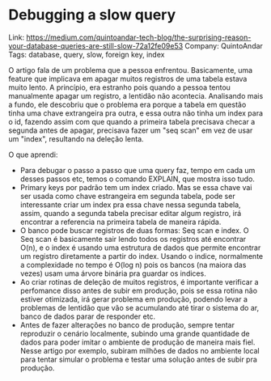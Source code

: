 # Debugging a slow query
Link: https://medium.com/quintoandar-tech-blog/the-surprising-reason-your-database-queries-are-still-slow-72a12fe09e53
Company: QuintoAndar
Tags: database, query, slow, foreign key, index

O artigo fala de um problema que a pessoa enfrentou. Basicamente, uma feature que implicava em apagar muitos registros de uma tabela estava muito lento.
A princípio, era estranho pois quando a pessoa tentou manualmente apagar um registro, a lentidão não acontecia. Analisando mais a fundo, ele descobriu que o problema era porque a tabela em questão tinha uma chave extrangeira pra outra, e essa outra não tinha um index para o id, fazendo assim com que quando a primeira tabela precisava checar a segunda antes de apagar, precisava fazer um "seq scan" em vez de usar um "index", resultando na deleção lenta.

O que aprendi:
 - Para debugar o passo a passo que uma query faz, tempo em cada um desses passos etc, temos o comando EXPLAIN, que mostra isso tudo.
 - Primary keys por padrão tem um index criado. Mas se essa chave vai ser usada como chave estrangeira em segunda tabela, pode ser interessante criar um index pra essa chave nessa segunda tabela, assim, quando a segunda tabela precisar editar algum registro, irá encontrar a referencia na primeira tabela de maneira rápida.
 - O banco pode buscar registros de duas formas: Seq scan e index. O Seq scan é basicamente sair lendo todos os registros até encontrar O(n), e o index é usando uma estrutura de dados que permite encontrar um registro diretamente a partir do index. Usando o indice, normalmente a complexidade no tempo é O(log n) pois os bancos (na maiora das vezes) usam uma árvore binária pra guardar os indices.
 - Ao criar rotinas de deleção de muitos registros, é importante verificar a perfomance disso antes de subir em produção, pois se essa rotina não estiver otimizada, irá gerar problema em produção, podendo levar a problemas de lentidão que vão se acumulando até tirar o sistema do ar, banco de dados parar de responder etc.
 - Antes de fazer alterações no banco de produção, sempre tentar reproduzir o cenário localmente, subindo uma grande quantidade de dados para poder imitar o ambiente de produção de maneira mais fiel. Nesse artigo por exemplo, subiram milhões de dados no ambiente local para tentar simular o problema e testar uma solução antes de subir pra produção.